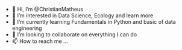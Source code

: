 - 👋 Hi, I’m @ChristianMatheus
- 👀 I’m interested in Data Science, Ecology and learn more
- 🌱 I’m currently learning Fundamentals in Python and basic of data engineering
- 💞️ I’m looking to collaborate on everything I can do
- 📫 How to reach me ...

<!---
Christian-Matheus/Christian-Matheus is a ✨ special ✨ repository because its `README.md` (this file) appears on your GitHub profile.
You can click the Preview link to take a look at your changes.
--->
